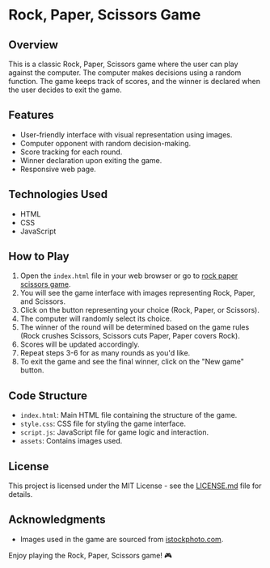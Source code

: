 # Rock, Paper, Scissors Game

## Overview

This is a classic Rock, Paper, Scissors game where the user can play against the computer. The computer makes decisions using a random function. The game keeps track of scores, and the winner is declared when the user decides to exit the game.

## Features

- User-friendly interface with visual representation using images.
- Computer opponent with random decision-making.
- Score tracking for each round.
- Winner declaration upon exiting the game.
- Responsive web page.

## Technologies Used

- HTML
- CSS
- JavaScript

## How to Play

1. Open the `index.html` file in your web browser or go to [rock paper scissors game](https://dhanush-s-gowda.github.io/rock-paper-scissor-web-game/).
2. You will see the game interface with images representing Rock, Paper, and Scissors.
3. Click on the button representing your choice (Rock, Paper, or Scissors).
4. The computer will randomly select its choice.
5. The winner of the round will be determined based on the game rules (Rock crushes Scissors, Scissors cuts Paper, Paper covers Rock).
6. Scores will be updated accordingly.
7. Repeat steps 3-6 for as many rounds as you'd like.
8. To exit the game and see the final winner, click on the "New game" button.

## Code Structure

- `index.html`: Main HTML file containing the structure of the game.
- `style.css`: CSS file for styling the game interface.
- `script.js`: JavaScript file for game logic and interaction.
- `assets`: Contains images used.

## License

This project is licensed under the MIT License - see the [LICENSE.md](LICENSE.md) file for details.

## Acknowledgments

- Images used in the game are sourced from [istockphoto.com](https://www.istockphoto.com/vector/rock-paper-scissors-body-parts-icon-set-gm1269211670-372642551).

Enjoy playing the Rock, Paper, Scissors game! 🎮
